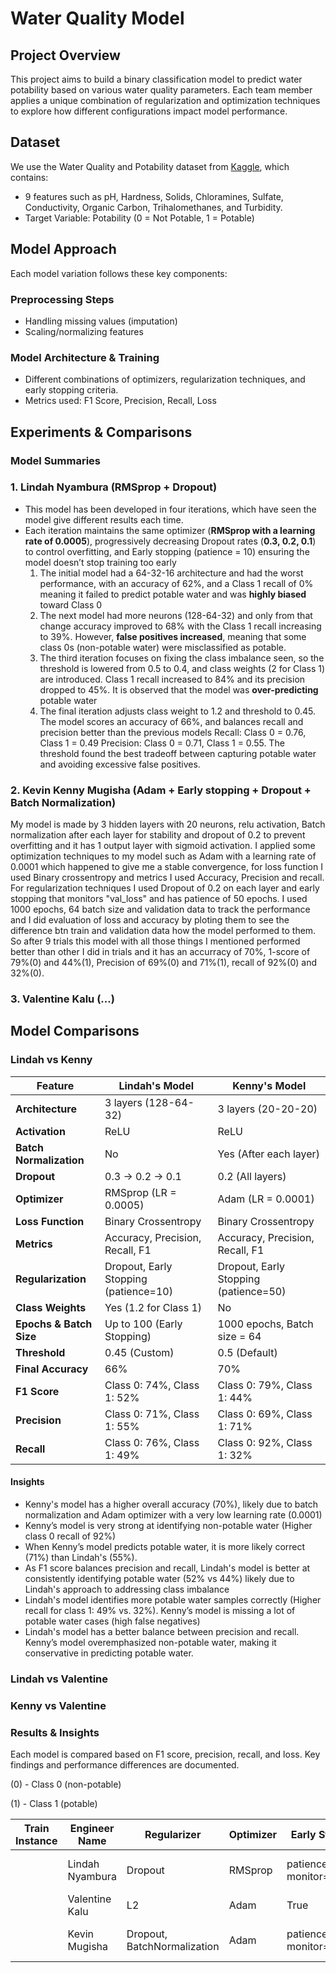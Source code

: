# Water Quality Model

## Project Overview

This project aims to build a binary classification model to predict water potability based on various water quality parameters. Each team member applies a unique combination of regularization and optimization techniques to explore how different configurations impact model performance.

## Dataset

We use the Water Quality and Potability dataset from [Kaggle](https://www.kaggle.com/datasets/uom190346a/water-quality-and-potability?select=water_potability.csv), which contains:

- 9 features such as pH, Hardness, Solids, Chloramines, Sulfate, Conductivity, Organic Carbon, Trihalomethanes, and Turbidity.
- Target Variable: Potability (0 = Not Potable, 1 = Potable)

## Model Approach

Each model variation follows these key components:

### Preprocessing Steps

- Handling missing values (imputation)
- Scaling/normalizing features

### Model Architecture & Training

- Different combinations of optimizers, regularization techniques, and early stopping criteria.
- Metrics used: F1 Score, Precision, Recall, Loss

## Experiments & Comparisons

### Model Summaries

### 1. Lindah Nyambura (RMSprop + Dropout)
- This model has been developed in four iterations, which have seen the model give different results each time.
- Each iteration maintains the same optimizer (**RMSprop with a learning rate of 0.0005**), progressively decreasing Dropout rates (**0.3, 0.2, 0.1**) to control overfitting, and Early stopping (patience = 10) ensuring the model doesn’t stop training too early
  1. The initial model had a 64-32-16 architecture and had the worst performance, with an accuracy of 62%, and a Class 1 recall of 0% meaning it failed to predict potable water and was **highly biased** toward Class 0
  2. The next model had more neurons (128-64-32) and only from that change accuracy improved to 68% with the Class 1 recall increasing to 39%. However, **false positives increased**, meaning that some class 0s (non-potable water) were misclassified as potable.
  3. The third iteration focuses on fixing the class imbalance seen, so the threshold is lowered from 0.5 to 0.4, and class weights (2 for Class 1) are introduced. Class 1 recall increased to 84% and its precision dropped to 45%. It is observed that the model was **over-predicting** potable water
  4. The final iteration adjusts class weight to 1.2 and threshold to 0.45. The model scores an accuracy of 66%, and balances recall and precision better than the previous models Recall: Class 0 = 0.76, Class 1 = 0.49 Precision: Class 0 = 0.71, Class 1 = 0.55. The threshold found the best tradeoff between capturing potable water and avoiding excessive false positives.


### 2. Kevin Kenny Mugisha (Adam + Early stopping + Dropout + Batch Normalization)

My model is made by 3 hidden layers with 20 neurons, relu activation, Batch normalization after each layer for stability and dropout of 0.2 to prevent overfitting and it has 1 output layer with sigmoid activation. I applied some optimization techniques to my model such as Adam with a learning rate of 0.0001 which happened to give me a stable convergence, for loss function I used Binary crossentropy and metrics I used Accuracy, Precision and recall. For regularization techniques I used Dropout of 0.2 on each layer and early stopping that monitors "val_loss" and has patience of 50 epochs. I used 1000 epochs, 64 batch size and validation data to track the performance and I did evaluation of loss and accuracy by ploting them to see the difference btn train and validation data how the model performed to them.
So after 9 trials this model with all those things I mentioned performed better than other I did in trials and it has an accurracy of 70%, 1-score of 79%(0) and 44%(1), Precision of 69%(0) and 71%(1), recall of 92%(0) and 32%(0).

### 3. Valentine Kalu (...)

## Model Comparisons

### Lindah vs Kenny
| **Feature**             | **Lindah's Model**                    | **Kenny's Model**                     |
|-------------------------|---------------------------------------|---------------------------------------|
| **Architecture**        | 3 layers (128-64-32)                  | 3 layers (20-20-20)                   |
| **Activation**          | ReLU                                  | ReLU                                  |
| **Batch Normalization** | No                                    | Yes (After each layer)                |
| **Dropout**             | 0.3 → 0.2 → 0.1                       | 0.2 (All layers)                      |
| **Optimizer**           | RMSprop (LR = 0.0005)                 | Adam (LR = 0.0001)                    |
| **Loss Function**       | Binary Crossentropy                   | Binary Crossentropy                   |
| **Metrics**             | Accuracy, Precision, Recall, F1       | Accuracy, Precision, Recall, F1       |
| **Regularization**      | Dropout, Early Stopping (patience=10) | Dropout, Early Stopping (patience=50) |
| **Class Weights**       | Yes (1.2 for Class 1)                 | No                                    |
| **Epochs & Batch Size** | Up to 100 (Early Stopping)            | 1000 epochs, Batch size = 64          |
| **Threshold**           | 0.45 (Custom)                         | 0.5 (Default)                         |
| **Final Accuracy**      | 66%                                   | 70%                                   |
| **F1 Score**            | Class 0: 74%, Class 1: 52%            | Class 0: 79%, Class 1: 44%            |
| **Precision**           | Class 0: 71%, Class 1: 55%            | Class 0: 69%, Class 1: 71%            |
| **Recall**              | Class 0: 76%, Class 1: 49%            | Class 0: 92%, Class 1: 32%            |

#### Insights
- Kenny's model has a higher overall accuracy (70%), likely due to batch normalization and Adam optimizer with a very low learning rate (0.0001)
- Kenny’s model is very strong at identifying non-potable water (Higher class 0 recall of 92%)
- When Kenny’s model predicts potable water, it is more likely correct (71%) than Lindah's (55%).
- As F1 score balances precision and recall, Lindah's model is better at consistently identifying potable water (52% vs 44%) likely due to Lindah's approach to addressing class imbalance
- Lindah's model identifies more potable water samples correctly (Higher recall for class 1: 49% vs. 32%). Kenny’s model is missing a lot of potable water cases (high false negatives)
- Lindah's model has a better balance between precision and recall. Kenny’s model overemphasized non-potable water, making it conservative in predicting potable water.


### Lindah vs Valentine

### Kenny vs Valentine

### Results & Insights

Each model is compared based on F1 score, precision, recall, and loss. Key findings and performance differences are documented.

(0) - Class 0 (non-potable)

(1) - Class 1 (potable)

| **Train Instance** | **Engineer Name** | **Regularizer**             | **Optimizer** | **Early Stopping**            | **Dropout Rate** | **Accuracy** | **F1 Score**     | **Recall**       | **Precision**    |
| ------------------ | ----------------- | --------------------------- | ------------- | ----------------------------- | ---------------- | ------------ | ---------------- | ---------------- | ---------------- |
|                    | Lindah Nyambura   | Dropout                     | RMSprop       | patience=10, monitor=val_loss| 0.3 → 0.2 → 0.1  | 66%          | 0.74(0), 0.52(1) | 0.76(0), 0.49(1) | 0.71(0), 0.55(1) |
|                    | Valentine Kalu    |   L2                          |   Adam            |   True                            |        0.2          |      0.067        |     0.45             |     0.38             | 0.55                 |
|                    | Kevin Mugisha     | Dropout, BatchNormalization | Adam          | patience=50, monitor=val_loss | 0.2              | 70%          | 79%(0), 44%(1)   | 92%(0), 32%(1)   | 69%(0), 71%(1)   |
